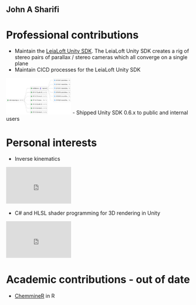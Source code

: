 ## John A Sharifi

# Professional contributions
- Maintain the [LeiaLoft Unity SDK](https://www.leialoft.com/tools). The LeiaLoft Unity SDK creates a rig of stereo pairs of parallax / stereo cameras which all converge on a single plane
- Maintain CICD processes for the LeiaLoft Unity SDK
<img src="/_resources/UnitySDK_CICD.png?raw=true" height="100" width="177">
- Shipped Unity SDK 0.6.x to public and internal users

# Personal interests

- Inverse kinematics

<iframe width="177" height="100" src="https://www.youtube-nocookie.com/embed/ICoIFynmPzw" frameborder="0" allow="accelerometer; autoplay; clipboard-write; encrypted-media; gyroscope; picture-in-picture" allowfullscreen></iframe>

- C# and HLSL shader programming for 3D rendering in Unity
<iframe width="177" height="100" src="https://www.youtube-nocookie.com/embed/kXaB1GFD2C4" frameborder="0" allow="accelerometer; autoplay; clipboard-write; encrypted-media; gyroscope; picture-in-picture" allowfullscreen></iframe>

# Academic contributions - out of date
- [ChemmineR](https://rdrr.io/github/girke-lab/ChemmineR-release/man/draw_sdf.html) in R
